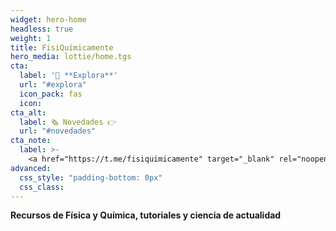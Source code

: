 ```yaml
---
widget: hero-home
headless: true
weight: 1
title: FisiQuímicamente
hero_media: lottie/home.tgs
cta:
  label: '🧭 **Explora**'
  url: "#explora"
  icon_pack: fas
  icon:
cta_alt:
  label: 🗞️ Novedades 👉
  url: "#novedades"
cta_note:
  label: >-
    <a href="https://t.me/fisiquimicamente" target="_blank" rel="noopener"><img draggable="false" class="icon" alt="telegram" src="/icon/telegram.svg"> **Suscríbete** al **canal** de **Telegram**</a> o al canal <a href="https://fisiquimicamente.com/index.xml" target="_blank" rel="noopener"><img draggable="false" class="icon" alt="RSS" src="/icon/RSS.svg"> **RSS**</a> si no quieres perderte ninguna actualización.<br><a href="https://discord.gg/kJqPqTJ" target="_blank" rel="noopener"><img draggable="false" class="icon" alt="discord" src="/icon/discord.svg"> **Únete** al **servidor** de **Discord**</a> para participar activamente en la web, comentando, dando tu opinión, realizando peticiones, sugerencias...
advanced:
  css_style: "padding-bottom: 0px"
  css_class: 
---
```


**Recursos de Física y Química, tutoriales y ciencia de actualidad**